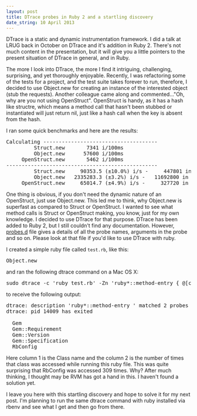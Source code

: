 ```yaml
---
layout: post
title: DTrace probes in Ruby 2 and a startling discovery
date_string: 10 April 2013
---
```


DTrace is a static and dynamic instrumentation framework. I did a talk
at LRUG back in October on DTrace and it's addition in Ruby 2. There's
not much content in the presentation, but it will give you a little
pointers to the present situation of DTrace in general, and in Ruby.

The more I look into DTrace, the more I find it intriguing, challenging,
surprising, and yet thoroughly enjoyable. Recently, I was refactoring some 
of the tests for a project, and the test suite takes forever to run,
therefore, I decided to use Object.new for creating an instance of the
interested object (stub the requests). Another colleague came along and
commented..."Oh, why are you not using OpenStruct". OpenStruct is handy,
as it has a hash like structre, which means a method call that hasn't
been stubbed or instantiated will just return nil, just like a hash call
when the key is absent from the hash.

I ran some quick benchmarks and here are the results:

<pre>
Calculating -------------------------------------
         Struct.new       7341 i/100ms
         Object.new      57600 i/100ms
     OpenStruct.new       5462 i/100ms
-------------------------------------------------
         Struct.new     90353.5 (±10.0%) i/s -     447801 in   5.017170s
         Object.new   2335283.3 (±3.2%) i/s -   11692800 in   5.012149s
     OpenStruct.new     65014.7 (±4.9%) i/s -     327720 in   5.053209s
</pre>

One thing is obvious, if you don't need the dynamic nature of an
OpenStruct, just use Object.new. This led me to think, why Object.new is
superfast as compared to Struct or OpenStruct. I wanted to see what
method calls is Struct or OpenStruct making, you know, just for my own
knowledge. I decided to use DTrace for that purpose. DTrace has been
added to Ruby 2, but I still couldn't find any documentation. However, 
[probes.d](https://github.com/ruby/ruby/blob/trunk/probes.d) file gives
a details of all the probe names, arguments in the probe and so on.
Please look at that file if you'd like to use DTrace with ruby.

I created a simple ruby file called `test.rb`, like this:

<pre>
Object.new
</pre>

and ran the following dtrace command on a Mac OS X:

<pre>
sudo dtrace -c 'ruby test.rb' -Zn 'ruby*::method-entry { @[copyinstr(arg0)] = count(); }'
</pre>

to receive the following output:

<pre>
dtrace: description 'ruby*::method-entry ' matched 2 probes
dtrace: pid 14009 has exited

  Gem                                                              12
  Gem::Requirement                                                 23
  Gem::Version                                                     36
  Gem::Specification                                              267
  RbConfig                                                        309
</pre>

Here column 1 is the Class name and the column 2 is the number of
times that class was accessed while running this ruby file. This was
quite surprising that RbConfig was accessed 309 times. Why? After much
thinking, I thought may be RVM has got a hand in this. I haven't found a
solution yet.

I leave you here with this startling discovery and hope to solve
it for my next post. I'm planning to run the same dtrace command with
ruby installed via rbenv and see what I get and then go from there.











